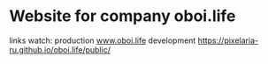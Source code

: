 # Website for company oboi.life
links watch:
production www.oboi.life
development https://pixelaria-ru.github.io/oboi.life/public/
